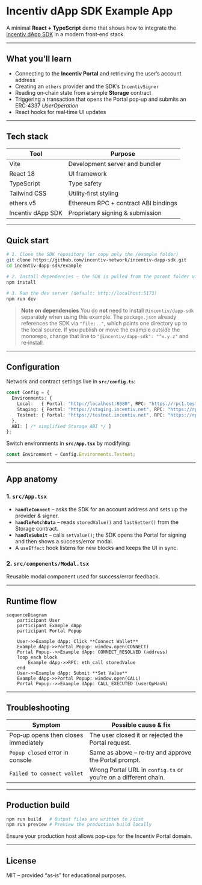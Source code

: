 # Incentiv dApp SDK Example App

A minimal **React + TypeScript** demo that shows how to integrate the [Incentiv dApp SDK](https://www.npmjs.com/package/@incentiv/dapp-sdk) in a modern front‑end stack.

---

## What you’ll learn

* Connecting to the **Incentiv Portal** and retrieving the user’s account address
* Creating an `ethers` provider and the SDK’s `IncentivSigner`
* Reading on‑chain state from a simple **Storage** contract
* Triggering a transaction that opens the Portal pop‑up and submits an ERC‑4337 *UserOperation*
* React hooks for real‑time UI updates

---

## Tech stack

| Tool              | Purpose                              |
| ----------------- | ------------------------------------ |
| Vite              | Development server and bundler       |
| React 18          | UI framework                         |
| TypeScript        | Type safety                          |
| Tailwind CSS      | Utility‑first styling                |
| ethers v5         | Ethereum RPC + contract ABI bindings |
| Incentiv dApp SDK | Proprietary signing & submission     |

---

## Quick start

```bash
# 1. Clone the SDK repository (or copy only the /example folder)
git clone https://github.com/incentiv-network/incentiv-dapp-sdk.git
cd incentiv-dapp-sdk/example

# 2. Install dependencies – the SDK is pulled from the parent folder via the "file:" reference in package.json
npm install

# 3. Run the dev server (default: http://localhost:5173)
npm run dev
```

> **Note on dependencies**
> You do **not** need to install `@incentiv/dapp-sdk` separately when using this example. The `package.json` already references the SDK via `"file:.."`, which points one directory up to the local source. If you publish or move the example outside the monorepo, change that line to `"@incentiv/dapp-sdk": "^x.y.z"` and re‑install.

---

## Configuration

Network and contract settings live in **`src/config.ts`**:

```ts
const Config = {
  Environments: {
    Local:   { Portal: "http://localhost:8080", RPC: "https://rpc1.testnet.incentiv.net", Contract: "0x…" },
    Staging: { Portal: "https://staging.incentiv.net", RPC: "https://rpc.staging.incentiv.net", Contract: "0x…" },
    Testnet: { Portal: "https://testnet.incentiv.net", RPC: "https://rpc1.testnet.incentiv.net", Contract: "0x…" }
  },
  ABI: [ /* simplified Storage ABI */ ]
};
```

Switch environments in **`src/App.tsx`** by modifying:

```ts
const Environment = Config.Environments.Testnet;
```

---

## App anatomy

### 1. `src/App.tsx`

* **`handleConnect`** – asks the SDK for an account address and sets up the provider & signer.
* **`handleFetchData`** – reads `storedValue()` and `lastSetter()` from the Storage contract.
* **`handleSubmit`** – calls `setValue()`; the SDK opens the Portal for signing and then shows a success/error modal.
* A `useEffect` hook listens for new blocks and keeps the UI in sync.

### 2. `src/components/Modal.tsx`

Reusable modal component used for success/error feedback.

---

## Runtime flow

```mermaid
sequenceDiagram
    participant User
    participant Example dApp
    participant Portal Popup

    User->>Example dApp: Click **Connect Wallet**
    Example dApp->>Portal Popup: window.open(CONNECT)
    Portal Popup-->>Example dApp: CONNECT_RESOLVED (address)
    loop each block
        Example dApp->>RPC: eth_call storedValue
    end
    User->>Example dApp: Submit **Set Value**
    Example dApp->>Portal Popup: window.open(CALL)
    Portal Popup-->>Example dApp: CALL_EXECUTED (userOpHash)
```

---

## Troubleshooting

| Symptom                              | Possible cause & fix                                            |
| ------------------------------------ | --------------------------------------------------------------- |
| Pop‑up opens then closes immediately | The user closed it or rejected the Portal request.              |
| `Popup closed` error in console      | Same as above – re‑try and approve the Portal prompt.           |
| `Failed to connect wallet`           | Wrong Portal URL in `config.ts` or you’re on a different chain. |

---

## Production build

```bash
npm run build   # Output files are written to /dist
npm run preview # Preview the production build locally
```

Ensure your production host allows pop‑ups for the Incentiv Portal domain.

---

## License

MIT – provided “as‑is” for educational purposes.